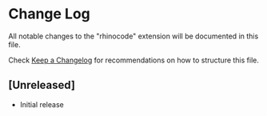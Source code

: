 # Change Log

All notable changes to the "rhinocode" extension will be documented in this file.

Check [Keep a Changelog](http://keepachangelog.com/) for recommendations on how to structure this file.

## [Unreleased]

- Initial release